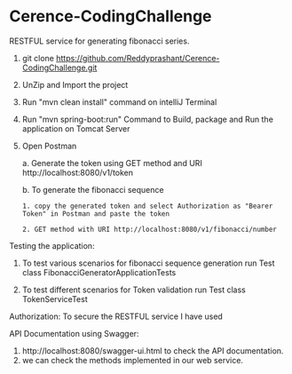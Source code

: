 # Cerence-CodingChallenge


RESTFUL service for generating fibonacci series.

1. git clone https://github.com/Reddyprashant/Cerence-CodingChallenge.git
2. UnZip and Import the project
2. Run "mvn clean install" command on intelliJ Terminal
3. Run "mvn spring-boot:run" Command to Build, package and Run the application on Tomcat Server

4. Open Postman

   a. Generate the token using GET method and URI http://localhost:8080/v1/token
   
   b. To generate the fibonacci sequence 
   
       1. copy the generated token and select Authorization as "Bearer Token" in Postman and paste the token
       
       2. GET method with URI http://localhost:8080/v1/fibonacci/number

Testing the application:
1. To test various scenarios for fibonacci sequence generation run Test class FibonacciGeneratorApplicationTests

2. To test different scenarios for Token validation run Test class TokenServiceTest
    
Authorization:
To secure the RESTFUL service I have used 


API Documentation using Swagger:
1. http://localhost:8080/swagger-ui.html to check the API documentation.
2. we can check the methods implemented in our web service. 





